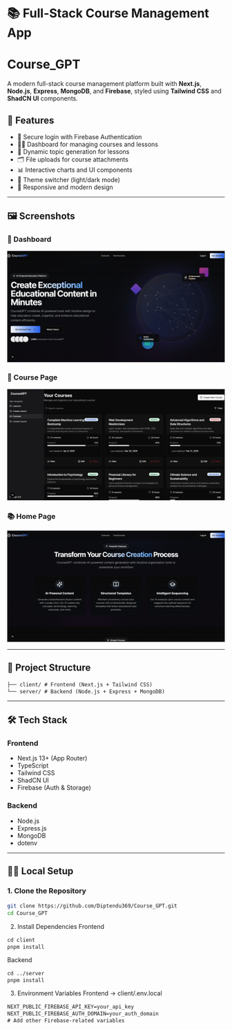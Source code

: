 # 📚 Full-Stack Course Management App
# Course_GPT

A modern full-stack course management platform built with **Next.js**, **Node.js**, **Express**, **MongoDB**, and **Firebase**, styled using **Tailwind CSS** and **ShadCN UI** components.

## 🚀 Features

- 🔐 Secure login with Firebase Authentication
- 🧑‍🏫 Dashboard for managing courses and lessons
- 📄 Dynamic topic generation for lessons
- 🗂️ File uploads for course attachments
- 📊 Interactive charts and UI components
- 🌙 Theme switcher (light/dark mode)
- 🔧 Responsive and modern design

---
## 🖼️ Screenshots
### 🧭 Dashboard
![Dashboard](https://github.com/Diptendu369/Course_GPT/blob/main/SS/Screenshot%202025-05-07%20223032.png)

### 🔐 Course Page
![Login Page](https://github.com/Diptendu369/Course_GPT/blob/main/SS/Screenshot%202025-05-07%20222904.png)

### 📚 Home Page
![Create Course](https://github.com/Diptendu369/Course_GPT/blob/main/SS/Screenshot%202025-05-07%20223102.png)

---


## 📁 Project Structure
```
├── client/ # Frontend (Next.js + Tailwind CSS)
└── server/ # Backend (Node.js + Express + MongoDB)

```
---

## 🛠️ Tech Stack

### Frontend
- Next.js 13+ (App Router)
- TypeScript
- Tailwind CSS
- ShadCN UI
- Firebase (Auth & Storage)

### Backend
- Node.js
- Express.js
- MongoDB 
- dotenv

---

## 🧑‍💻 Local Setup

### 1. Clone the Repository

```bash
git clone https://github.com/Diptendu369/Course_GPT.git
cd Course_GPT


```
2. Install Dependencies
Frontend
```
cd client
pnpm install
```
Backend
```
cd ../server
pnpm install
```
3. Environment Variables
Frontend → client/.env.local

```
NEXT_PUBLIC_FIREBASE_API_KEY=your_api_key
NEXT_PUBLIC_FIREBASE_AUTH_DOMAIN=your_auth_domain
# Add other Firebase-related variables
```





